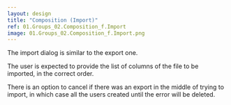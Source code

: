 ```yaml
---
layout: design
title: "Composition (Import)"
ref: 01.Groups_02.Composition_f.Import
image: 01.Groups_02.Composition_f.Import.png
---
```


The import dialog is similar to the export one.

The user is expected to provide the list of columns of the file to be imported, in the correct order.

There is an option to cancel if there was an export in the middle of trying to import, in which case all the users created until the error will be deleted.